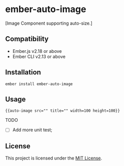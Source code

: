ember-auto-image
==============================================================================

[Image Component supporting auto-size.]


Compatibility
------------------------------------------------------------------------------

* Ember.js v2.18 or above
* Ember CLI v2.13 or above


Installation
------------------------------------------------------------------------------

```
ember install ember-auto-image
```


Usage
------------------------------------------------------------------------------

```
{{auto-image src="" title="" width=100 height=100}}
```

TODO

- [ ] Add more unit test;

License
------------------------------------------------------------------------------

This project is licensed under the [MIT License](LICENSE.md).
